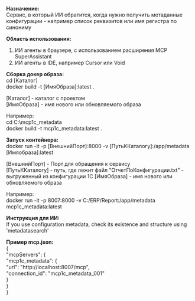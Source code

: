 **Назначение:**  
Сервис, в который ИИ обратится, когда нужно получить метаданные конфигурации - например список реквизитов или имя регистра по синониму  

**Область использования:**  
1. ИИ агенты в браузере, с использованием расширения MCP SuperAssistant  
2. ИИ агенты в IDE, например Cursor или Void

**Сборка докер образа:**  
cd [Каталог]  
docker build -t [ИмяОбраза]:latest .  
  
[Каталог] - каталог с проектом  
[ИмяОбраза] - имя нового или обновляемого образа  

Например:  
cd C:\mcp1c_metadata  
docker build -t mcp1c_metadata:latest .

**Запуск контейнера:**  
docker run -it -p [ВнешнийПорт]:8000 -v [ПутьККаталогу]:/app/metadata [Имяобраза]:latest  

[ВнешнийПорт] - Порт для обращения к сервису  
[ПутьККаталогу] - путь, где лежит файл "ОтчетПоКонфигурации.txt" - выгруженный из конфигурации 1С
[ИмяОбраза] - имя нового или обновляемого образа  

Например:  
docker run -it -p 8007:8000 -v C:/ERP/Report:/app/metadata mcp1c_metadata:latest 


**Инструкция для ИИ:**  
If you use configuration metadata, check its existence and structure using 'metadatasearch'  

**Пример mcp.json:**  
{  
    "mcpServers": {    
      "mcp1c_metadata": {  
      "url": "http://localhost:8007/mcp",  
      "connection_id": "mcp1c_metadata_001"  
    }  
  }  
}  
